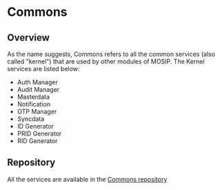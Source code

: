 # Commons

## Overview
As the name suggests, Commons refers to all the common services (also called "kernel") that are used by other modules of MOSIP.  The Kernel services are listed below:

* Auth Manager
* Audit Manager
* Masterdata 
* Notification 
* OTP Manager   
* Syncdata 
* ID Generator
* PRID Generator
* RID Generator

## Repository
All the services are available in the [Commons repository](https://github.com/mosip/commons/tree/1.2.0-rc2)






